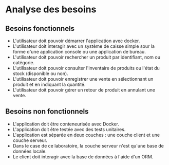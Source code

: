 # Analyse des besoins

## Besoins fonctionnels

- L'utilisateur doit pouvoir démarrer l'application avec docker.
- L'utilisateur doit interagir avec un système de caisse simple sour la forme d'une application console ou une application de bureau.
- L'utilisateur doit pouvoir rechercher un produit par identifiant, nom ou catégorie.
- L'utilisateur doit pouvoir consulter l'inventaire de produits ou l'état du stock (disponible ou non).
- L'utilisateur doit pouvoir enregistrer une vente en sélectionnant un produit et en indiquant la quantité.
- L'utilisateur doit pouvoir gérer un retour de produit en annulant une vente.

## Besoins non fonctionnels

- L'application doit être conteneurisée avec Docker.
- L'application doit être testée avec des tests unitaires.
- L'application est séparée en deux couches : une couche client et une couche serveur.
- Dans le case de ce laboratoire, la couche serveur n'est qu'une base de données locale.
- Le client doit interagir avec la base de données à l'aide d'un ORM.
